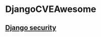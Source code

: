 # DjangoCVEAwesome  

## [Django security](https://docs.djangoproject.com/en/2.1/releases/security/)
